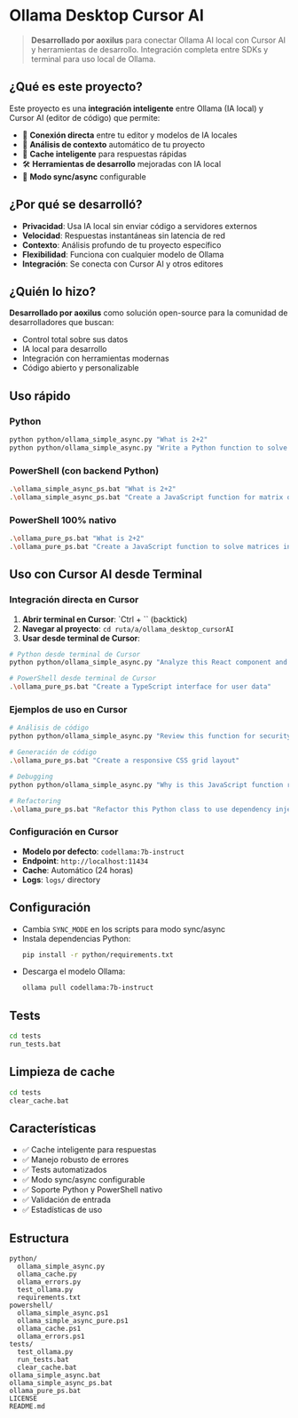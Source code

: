 # Ollama Desktop Cursor AI

> **Desarrollado por aoxilus** para conectar Ollama AI local con Cursor AI y herramientas de desarrollo. Integración completa entre SDKs y terminal para uso local de Ollama.

## ¿Qué es este proyecto?

Este proyecto es una **integración inteligente** entre Ollama (IA local) y Cursor AI (editor de código) que permite:

- 🔗 **Conexión directa** entre tu editor y modelos de IA locales
- 📁 **Análisis de contexto** automático de tu proyecto
- 💾 **Cache inteligente** para respuestas rápidas
- 🛠️ **Herramientas de desarrollo** mejoradas con IA local
- 🔄 **Modo sync/async** configurable

## ¿Por qué se desarrolló?

- **Privacidad**: Usa IA local sin enviar código a servidores externos
- **Velocidad**: Respuestas instantáneas sin latencia de red
- **Contexto**: Análisis profundo de tu proyecto específico
- **Flexibilidad**: Funciona con cualquier modelo de Ollama
- **Integración**: Se conecta con Cursor AI y otros editores

## ¿Quién lo hizo?

**Desarrollado por aoxilus** como solución open-source para la comunidad de desarrolladores que buscan:
- Control total sobre sus datos
- IA local para desarrollo
- Integración con herramientas modernas
- Código abierto y personalizable

## Uso rápido
### Python
```bash
python python/ollama_simple_async.py "What is 2+2"
python python/ollama_simple_async.py "Write a Python function to solve matrices in echelon form"
```

### PowerShell (con backend Python)
```bash
.\ollama_simple_async_ps.bat "What is 2+2"
.\ollama_simple_async_ps.bat "Create a JavaScript function for matrix operations"
```

### PowerShell 100% nativo
```bash
.\ollama_pure_ps.bat "What is 2+2"
.\ollama_pure_ps.bat "Create a JavaScript function to solve matrices in echelon form"
```

## Uso con Cursor AI desde Terminal

### Integración directa en Cursor
1. **Abrir terminal en Cursor**: `Ctrl + `` (backtick)
2. **Navegar al proyecto**: `cd ruta/a/ollama_desktop_cursorAI`
3. **Usar desde terminal de Cursor**:

```bash
# Python desde terminal de Cursor
python python/ollama_simple_async.py "Analyze this React component and suggest improvements"

# PowerShell desde terminal de Cursor
.\ollama_pure_ps.bat "Create a TypeScript interface for user data"
```

### Ejemplos de uso en Cursor
```bash
# Análisis de código
python python/ollama_simple_async.py "Review this function for security issues"

# Generación de código
.\ollama_pure_ps.bat "Create a responsive CSS grid layout"

# Debugging
python python/ollama_simple_async.py "Why is this JavaScript function returning undefined?"

# Refactoring
.\ollama_pure_ps.bat "Refactor this Python class to use dependency injection"
```

### Configuración en Cursor
- **Modelo por defecto**: `codellama:7b-instruct`
- **Endpoint**: `http://localhost:11434`
- **Cache**: Automático (24 horas)
- **Logs**: `logs/` directory

## Configuración
- Cambia `SYNC_MODE` en los scripts para modo sync/async
- Instala dependencias Python:
  ```bash
  pip install -r python/requirements.txt
  ```
- Descarga el modelo Ollama:
  ```bash
  ollama pull codellama:7b-instruct
  ```

## Tests
```bash
cd tests
run_tests.bat
```

## Limpieza de cache
```bash
cd tests
clear_cache.bat
```

## Características
- ✅ Cache inteligente para respuestas
- ✅ Manejo robusto de errores
- ✅ Tests automatizados
- ✅ Modo sync/async configurable
- ✅ Soporte Python y PowerShell nativo
- ✅ Validación de entrada
- ✅ Estadísticas de uso

## Estructura
```
python/
  ollama_simple_async.py
  ollama_cache.py
  ollama_errors.py
  test_ollama.py
  requirements.txt
powershell/
  ollama_simple_async.ps1
  ollama_simple_async_pure.ps1
  ollama_cache.ps1
  ollama_errors.ps1
tests/
  test_ollama.py
  run_tests.bat
  clear_cache.bat
ollama_simple_async.bat
ollama_simple_async_ps.bat
ollama_pure_ps.bat
LICENSE
README.md
```
